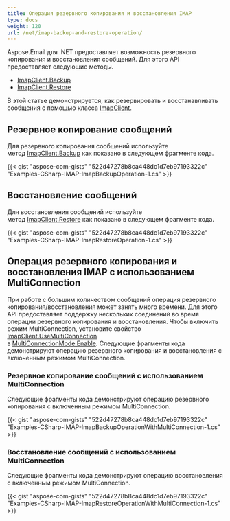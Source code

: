 ```yaml
---
title: Операция резервного копирования и восстановления IMAP
type: docs
weight: 120
url: /net/imap-backup-and-restore-operation/
---
```



Aspose.Email для .NET предоставляет возможность резервного копирования и восстановления сообщений. Для этого API предоставляет следующие методы.

- [ImapClient.Backup](https://reference.aspose.com/email/net/aspose.email.clients.imap/imapclient/backup/#backup/)
- [ImapClient.Restore](https://reference.aspose.com/email/net/aspose.email.clients.imap/imapclient/restore/)

В этой статье демонстрируется, как резервировать и восстанавливать сообщения с помощью класса [ImapClient](https://reference.aspose.com/email/net/aspose.email.clients.imap/imapclient/).

## **Резервное копирование сообщений**

Для резервного копирования сообщений используйте метод [ImapClient.Backup](https://reference.aspose.com/email/net/aspose.email.clients.imap/imapclient/backup/#backup/) как показано в следующем фрагменте кода.

{{< gist "aspose-com-gists" "522d47278b8ca448dc1d7eb97193322c" "Examples-CSharp-IMAP-ImapBackupOperation-1.cs" >}}

## **Восстановление сообщений**

Для восстановления сообщений используйте метод [ImapClient.Restore](https://reference.aspose.com/email/net/aspose.email.clients.imap/imapclient/restore/) как показано в следующем фрагменте кода.

{{< gist "aspose-com-gists" "522d47278b8ca448dc1d7eb97193322c" "Examples-CSharp-IMAP-ImapRestoreOperation-1.cs" >}}

## **Операция резервного копирования и восстановления IMAP с использованием MultiConnection**

При работе с большим количеством сообщений операция резервного копирования/восстановления может занять много времени. Для этого API предоставляет поддержку нескольких соединений во время операции резервного копирования и восстановления. Чтобы включить режим MultiConnection, установите свойство [ImapClient.UseMultiConnection](https://reference.aspose.com/email/net/aspose.email.clients/emailclient/usemulticonnection/) в [MultiConnectionMode.Enable](https://reference.aspose.com/email/net/aspose.email.clients/multiconnectionmode/). Следующие фрагменты кода демонстрируют операцию резервного копирования и восстановления с включенным режимом MultiConnection.

### **Резервное копирование сообщений с использованием MultiConnection**

Следующие фрагменты кода демонстрируют операцию резервного копирования с включенным режимом MultiConnection.

{{< gist "aspose-com-gists" "522d47278b8ca448dc1d7eb97193322c" "Examples-CSharp-IMAP-ImapBackupOperationWithMultiConnection-1.cs" >}}

### **Восстановление сообщений с использованием MultiConnection**

Следующие фрагменты кода демонстрируют операцию восстановления с включенным режимом MultiConnection.

{{< gist "aspose-com-gists" "522d47278b8ca448dc1d7eb97193322c" "Examples-CSharp-IMAP-ImapRestoreOperationWithMultiConnection-1.cs" >}}